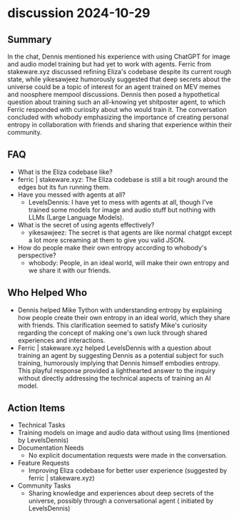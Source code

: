 # discussion 2024-10-29

## Summary

In the chat, Dennis mentioned his experience with using ChatGPT for image and audio model training but had yet to work
with agents. Ferric from stakeware.xyz discussed refining Eliza's codebase despite its current rough state, while
yikesawjeez humorously suggested that deep secrets about the universe could be a topic of interest for an agent trained
on MEV memes and noosphere mempool discussions. Dennis then posed a hypothetical question about training such an
all-knowing yet shitposter agent, to which Ferric responded with curiosity about who would train it. The conversation
concluded with whobody emphasizing the importance of creating personal entropy in collaboration with friends and sharing
that experience within their community.

## FAQ

- What is the Eliza codebase like?
- ferric | stakeware.xyz: The Eliza codebase is still a bit rough around the edges but its fun running them.
- Have you messed with agents at all?
    - LevelsDennis: I have yet to mess with agents at all, though I've trained some models for image and audio stuff but
      nothing with LLMs (Large Language Models).
- What is the secret of using agents effectively?
    - yikesawjeez: The secret is that agents are like normal chatgpt except a lot more screaming at them to give you
      valid JSON.
- How do people make their own entropy according to whobody's perspective?
    - whobody: People, in an ideal world, will make their own entropy and we share it with our friends.

## Who Helped Who

- Dennis helped Mike Tython with understanding entropy by explaining how people create their own entropy in an ideal
  world, which they share with friends. This clarification seemed to satisfy Mike's curiosity regarding the concept of
  making one's own luck through shared experiences and interactions.
- Ferric | stakeware.xyz helped LevelsDennis with a question about training an agent by suggesting Dennis as a potential subject for such training, humorously implying that Dennis himself embodies entropy. This playful response provided a lighthearted answer to the inquiry without directly addressing the technical aspects of training an AI model.

## Action Items

- Technical Tasks
- Training models on image and audio data without using llms (mentioned by LevelsDennis)
- Documentation Needs
    - No explicit documentation requests were made in the conversation.
- Feature Requests
    - Improving Eliza codebase for better user experience (suggested by ferric | stakeware.xyz)
- Community Tasks
    - Sharing knowledge and experiences about deep secrets of the universe, possibly through a conversational agent (
      initiated by LevelsDennis)

